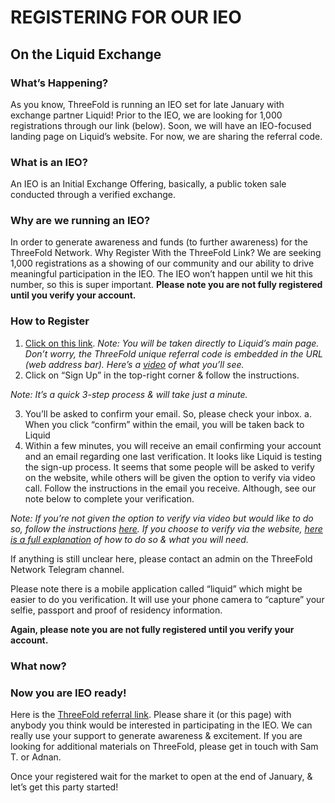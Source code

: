 # REGISTERING FOR OUR IEO 
## On the Liquid Exchange

### What’s Happening?
As you know, ThreeFold is running an IEO set for late January with exchange partner Liquid! Prior to the IEO, we are looking for 1,000 registrations through our link (below). Soon, we will have an IEO-focused landing page on Liquid’s website. For now, we are sharing the referral code.

### What is an IEO?
An IEO is an Initial Exchange Offering, basically, a public token sale conducted through a verified exchange.

### Why are we running an IEO?
In order to generate awareness and funds (to further awareness) for the ThreeFold Network.
Why Register With the ThreeFold Link?
We are seeking 1,000 registrations as a showing of our community and our ability to drive meaningful participation in the IEO. The IEO won’t happen until we hit this number, so this is super important. **Please note you are not fully registered until you verify your account.**

### How to Register
1. [Click on this link](https://www.liquid.com?affiliate=kmOSQysu714987).
*Note: You will be taken directly to Liquid’s main page. Don’t worry, the ThreeFold unique referral code is embedded in the URL (web address bar). Here’s a [video](https://vimeo.com/375504192/5ff16ed9dc) of what you’ll see.*
2. Click on “Sign Up” in the top-right corner & follow the instructions.

*Note: It’s a quick 3-step process & will take just a minute.*

3. You’ll be asked to confirm your email. So, please check your inbox.
  a. When you click “confirm” within the email, you will be taken back to Liquid
4. Within a few minutes, you will receive an email confirming your account and an email regarding one last verification. It looks like Liquid is testing the sign-up process. It seems that some people will be asked to verify on the website, while others will be given the option to verify via video call. Follow the instructions in the email you receive. Although, see our note below to complete your verification.

*Note: If you’re not given the option to verify via video but would like to do so, follow the instructions [here](https://help.liquid.com/en/articles/3104816-video-call-kyc-verification). If you choose to verify via the website, [here is a full explanation](https://help.liquid.com/en/articles/2273305-how-do-i-verify-kyc-my-liquid-account) of how to do so & what you will need.*

If anything is still unclear here, please contact an admin on the ThreeFold Network Telegram channel.

Please note there is a mobile application called “liquid” which might be easier to do you verification. It will  use your phone camera to “capture” your selfie, passport and proof of residency information.

**Again, please note you are not fully registered until you verify your account.**

### What now?
### Now you are IEO ready!

Here is the [ThreeFold referral link](https://www.liquid.com?affiliate=kmOSQysu714987). Please share it (or this page) with anybody you think would be interested in participating in the IEO. We can really use your support to generate awareness & excitement. If you are looking for additional materials on ThreeFold, please get in touch with Sam T. or Adnan.

Once your registered wait for the market to open at the end of January, & let’s get this party started!
